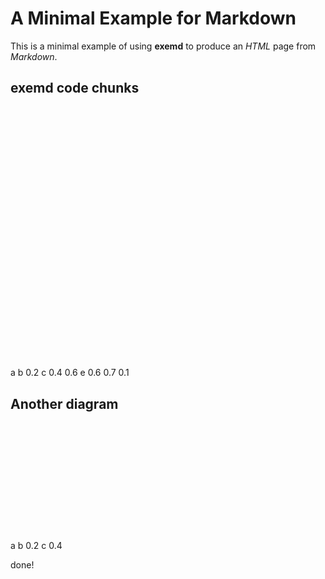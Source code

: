 # A Minimal Example for Markdown

This is a minimal example of using **exemd** to produce an _HTML_ page from _Markdown_.

## exemd code chunks

<?xml version="1.0" encoding="UTF-8" standalone="no"?>
<!DOCTYPE svg PUBLIC "-//W3C//DTD SVG 1.1//EN"
 "http://www.w3.org/Graphics/SVG/1.1/DTD/svg11.dtd">
<!-- Generated by graphviz version 2.38.0 (20140413.2041)
 -->
<!-- Title: %3 Pages: 1 -->
<svg width="189pt" height="302pt"
 viewBox="0.00 0.00 188.50 302.00" xmlns="http://www.w3.org/2000/svg" xmlns:xlink="http://www.w3.org/1999/xlink">
<g id="graph0" class="graph" transform="scale(1 1) rotate(0) translate(4 298)">
<title>%3</title>
<polygon fill="white" stroke="none" points="-4,4 -4,-298 184.5,-298 184.5,4 -4,4"/>
<!-- a -->
<g id="node1" class="node"><title>a</title>
<ellipse fill="none" stroke="black" cx="27" cy="-276" rx="27" ry="18"/>
<text text-anchor="middle" x="27" y="-271.8" font-family="Times,serif" font-size="14.00">a</text>
</g>
<!-- b -->
<g id="node2" class="node"><title>b</title>
<ellipse fill="none" stroke="black" cx="34" cy="-18" rx="27" ry="18"/>
<text text-anchor="middle" x="34" y="-13.8" font-family="Times,serif" font-size="14.00">b</text>
</g>
<!-- a&#45;&gt;b -->
<g id="edge1" class="edge"><title>a&#45;&gt;b</title>
<path fill="none" stroke="black" d="M26.025,-257.933C25.3026,-244.398 24.3803,-224.995 24,-208 22.7143,-150.543 27.8534,-83.3732 31.2383,-46.5837"/>
<polygon fill="black" stroke="black" points="34.7646,-46.4715 32.2235,-36.186 27.7958,-45.8112 34.7646,-46.4715"/>
<text text-anchor="middle" x="33.75" y="-142.8" font-family="Times,serif" font-size="14.00">0.2</text>
</g>
<!-- c -->
<g id="node3" class="node"><title>c</title>
<ellipse fill="none" stroke="black" cx="60" cy="-190" rx="27" ry="18"/>
<text text-anchor="middle" x="60" y="-185.8" font-family="Times,serif" font-size="14.00">c</text>
</g>
<!-- a&#45;&gt;c -->
<g id="edge2" class="edge"><title>a&#45;&gt;c</title>
<path fill="none" stroke="black" d="M33.5197,-258.404C38.1299,-246.669 44.4052,-230.696 49.6898,-217.244"/>
<polygon fill="black" stroke="black" points="53.0949,-218.149 53.4938,-207.561 46.5796,-215.589 53.0949,-218.149"/>
<text text-anchor="middle" x="54.75" y="-228.8" font-family="Times,serif" font-size="14.00">0.4</text>
</g>
<!-- c&#45;&gt;b -->
<g id="edge3" class="edge"><title>c&#45;&gt;b</title>
<path fill="none" stroke="black" d="M57.412,-172.078C52.9072,-142.624 43.5885,-81.6941 38.1647,-46.2308"/>
<polygon fill="black" stroke="black" points="41.5878,-45.4615 36.6162,-36.1056 34.6683,-46.5199 41.5878,-45.4615"/>
<text text-anchor="middle" x="58.75" y="-99.8" font-family="Times,serif" font-size="14.00">0.6</text>
</g>
<!-- e -->
<g id="node4" class="node"><title>e</title>
<ellipse fill="none" stroke="black" cx="118" cy="-104" rx="27" ry="18"/>
<text text-anchor="middle" x="118" y="-99.8" font-family="Times,serif" font-size="14.00">e</text>
</g>
<!-- c&#45;&gt;e -->
<g id="edge4" class="edge"><title>c&#45;&gt;e</title>
<path fill="none" stroke="black" d="M70.9094,-173.2C79.4966,-160.764 91.6074,-143.224 101.397,-129.046"/>
<polygon fill="black" stroke="black" points="104.338,-130.947 107.14,-120.729 98.5775,-126.969 104.338,-130.947"/>
<text text-anchor="middle" x="100.75" y="-142.8" font-family="Times,serif" font-size="14.00">0.6</text>
</g>
<!-- e&#45;&gt;b -->
<g id="edge6" class="edge"><title>e&#45;&gt;b</title>
<path fill="none" stroke="black" d="M103.368,-88.3683C90.2392,-75.2392 70.7904,-55.7904 55.8244,-40.8244"/>
<polygon fill="black" stroke="black" points="58.01,-38.0602 48.464,-33.464 53.0602,-43.01 58.01,-38.0602"/>
<text text-anchor="middle" x="89.75" y="-56.8" font-family="Times,serif" font-size="14.00">0.7</text>
</g>
<!-- e&#45;&gt;e -->
<g id="edge5" class="edge"><title>e&#45;&gt;e</title>
<path fill="none" stroke="black" d="M142.532,-111.752C153.508,-112.49 163,-109.906 163,-104 163,-100.032 158.715,-97.5632 152.574,-96.5944"/>
<polygon fill="black" stroke="black" points="152.647,-93.0949 142.532,-96.248 152.406,-100.091 152.647,-93.0949"/>
<text text-anchor="middle" x="171.75" y="-99.8" font-family="Times,serif" font-size="14.00">0.1</text>
</g>
</g>
</svg>


## Another diagram

<?xml version="1.0" encoding="UTF-8" standalone="no"?>
<!DOCTYPE svg PUBLIC "-//W3C//DTD SVG 1.1//EN"
 "http://www.w3.org/Graphics/SVG/1.1/DTD/svg11.dtd">
<!-- Generated by graphviz version 2.38.0 (20140413.2041)
 -->
<!-- Title: %3 Pages: 1 -->
<svg width="134pt" height="130pt"
 viewBox="0.00 0.00 134.00 130.00" xmlns="http://www.w3.org/2000/svg" xmlns:xlink="http://www.w3.org/1999/xlink">
<g id="graph0" class="graph" transform="scale(1 1) rotate(0) translate(4 126)">
<title>%3</title>
<polygon fill="white" stroke="none" points="-4,4 -4,-126 130,-126 130,4 -4,4"/>
<!-- a -->
<g id="node1" class="node"><title>a</title>
<ellipse fill="none" stroke="black" cx="63" cy="-104" rx="27" ry="18"/>
<text text-anchor="middle" x="63" y="-99.8" font-family="Times,serif" font-size="14.00">a</text>
</g>
<!-- b -->
<g id="node2" class="node"><title>b</title>
<ellipse fill="none" stroke="black" cx="27" cy="-18" rx="27" ry="18"/>
<text text-anchor="middle" x="27" y="-13.8" font-family="Times,serif" font-size="14.00">b</text>
</g>
<!-- a&#45;&gt;b -->
<g id="edge1" class="edge"><title>a&#45;&gt;b</title>
<path fill="none" stroke="black" d="M55.8876,-86.4043C50.8089,-74.5542 43.8781,-58.3822 38.0783,-44.8493"/>
<polygon fill="black" stroke="black" points="41.2539,-43.3739 34.0977,-35.5612 34.8199,-46.1314 41.2539,-43.3739"/>
<text text-anchor="middle" x="56.75" y="-56.8" font-family="Times,serif" font-size="14.00">0.2</text>
</g>
<!-- c -->
<g id="node3" class="node"><title>c</title>
<ellipse fill="none" stroke="black" cx="99" cy="-18" rx="27" ry="18"/>
<text text-anchor="middle" x="99" y="-13.8" font-family="Times,serif" font-size="14.00">c</text>
</g>
<!-- a&#45;&gt;c -->
<g id="edge2" class="edge"><title>a&#45;&gt;c</title>
<path fill="none" stroke="black" d="M70.1124,-86.4043C75.1911,-74.5542 82.1219,-58.3822 87.9217,-44.8493"/>
<polygon fill="black" stroke="black" points="91.1801,-46.1314 91.9023,-35.5612 84.7461,-43.3739 91.1801,-46.1314"/>
<text text-anchor="middle" x="92.75" y="-56.8" font-family="Times,serif" font-size="14.00">0.4</text>
</g>
</g>
</svg>

done!
